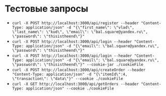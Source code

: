 # Тестовые запросы

- `curl -X POST http://localhost:3000/api/register --header "Content-Type: application/json" -d "{\"first_name\": \"vlad\", \"last_name\": \"kud\", \"email\": \"bal.square@yandex.ru\", \"password\": \"thisistheend\"}"`
- `curl -X POST http://localhost:3000/api/login --header "Content-Type: application/json" -d "{\"email\": \"bal.square@yandex.ru\", \"password\": \"thisistheend\"}"`
- `curl -X POST http://localhost:3000/api/login --header "Content-Type: application/json" -d "{\"email\": \"bal.square@yandex.ru\", \"password\": \"thisistheend\"}" --cookie-jar ./cookieFile`
- `curl -X POST http://localhost:3000/api/createOrder --header "Content-Type: application/json" -d "{\"itemId\":4, \"transaction\": \"data\"}" --cookie ./cookieFile`
- `curl -X GET http://localhost:3000/api/getOrders --header "Content-Type: application/json" --cookie ./cookieFile`
